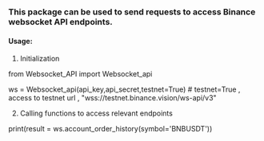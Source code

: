 ### This package can be used to send requests to access Binance websocket API endpoints. 

#### Usage: 

1. Initialization

from Websocket_API import Websocket_api

ws = Websocket_api(api_key,api_secret,testnet=True) # testnet=True , access to testnet url , "wss://testnet.binance.vision/ws-api/v3"

2. Calling functions to access relevant endpoints 

print(result = ws.account_order_history(symbol='BNBUSDT'))


